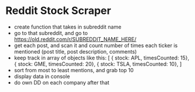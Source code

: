 # Reddit Stock Scraper

- create function that takes in subreddit name
- go to that subreddit, and go to https://old.reddit.com/r/SUBREDDIT_NAME_HERE/
- get each post, and scan it and count number of times each ticker is mentioned (post title, post description, comments)
- keep track in array of objects like this:
  [
  { stock: APL, timesCounted: 15},
  { stock: GME, timesCounted: 20},
  { stock: TSLA, timesCounted: 10},
  ]
- sort from most to least mentions, and grab top 10
- display data in console
- do own DD on each company after that

